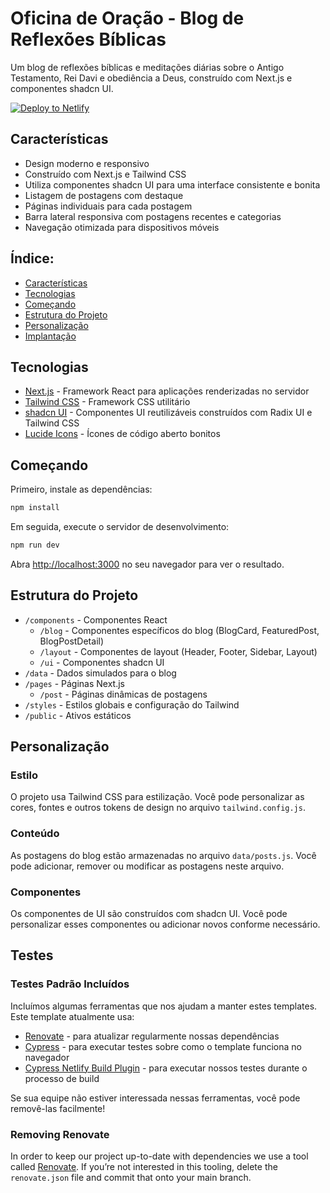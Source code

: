 # Oficina de Oração - Blog de Reflexões Bíblicas

Um blog de reflexões bíblicas e meditações diárias sobre o Antigo Testamento, Rei Davi e obediência a Deus, construído com Next.js e componentes shadcn UI.

[![Deploy to Netlify](https://www.netlify.com/img/deploy/button.svg)](https://app.netlify.com/start/deploy?repository=https://github.com/netlify-templates/next-netlify-starter&utm_source=github&utm_medium=nextstarter-cs&utm_campaign=devex-cs)

## Características

- Design moderno e responsivo
- Construído com Next.js e Tailwind CSS
- Utiliza componentes shadcn UI para uma interface consistente e bonita
- Listagem de postagens com destaque
- Páginas individuais para cada postagem
- Barra lateral responsiva com postagens recentes e categorias
- Navegação otimizada para dispositivos móveis

## Índice:

- [Características](#características)
- [Tecnologias](#tecnologias)
- [Começando](#começando)
- [Estrutura do Projeto](#estrutura-do-projeto)
- [Personalização](#personalização)
- [Implantação](#implantação)

## Tecnologias

- [Next.js](https://nextjs.org/) - Framework React para aplicações renderizadas no servidor
- [Tailwind CSS](https://tailwindcss.com/) - Framework CSS utilitário
- [shadcn UI](https://ui.shadcn.com/) - Componentes UI reutilizáveis construídos com Radix UI e Tailwind CSS
- [Lucide Icons](https://lucide.dev/) - Ícones de código aberto bonitos

## Começando

Primeiro, instale as dependências:

```bash
npm install
```

Em seguida, execute o servidor de desenvolvimento:

```bash
npm run dev
```

Abra [http://localhost:3000](http://localhost:3000) no seu navegador para ver o resultado.

## Estrutura do Projeto

- `/components` - Componentes React
  - `/blog` - Componentes específicos do blog (BlogCard, FeaturedPost, BlogPostDetail)
  - `/layout` - Componentes de layout (Header, Footer, Sidebar, Layout)
  - `/ui` - Componentes shadcn UI
- `/data` - Dados simulados para o blog
- `/pages` - Páginas Next.js
  - `/post` - Páginas dinâmicas de postagens
- `/styles` - Estilos globais e configuração do Tailwind
- `/public` - Ativos estáticos

## Personalização

### Estilo

O projeto usa Tailwind CSS para estilização. Você pode personalizar as cores, fontes e outros tokens de design no arquivo `tailwind.config.js`.

### Conteúdo

As postagens do blog estão armazenadas no arquivo `data/posts.js`. Você pode adicionar, remover ou modificar as postagens neste arquivo.

### Componentes

Os componentes de UI são construídos com shadcn UI. Você pode personalizar esses componentes ou adicionar novos conforme necessário.

## Testes

### Testes Padrão Incluídos

Incluímos algumas ferramentas que nos ajudam a manter estes templates. Este template atualmente usa:

- [Renovate](https://www.mend.io/free-developer-tools/renovate/) - para atualizar regularmente nossas dependências
- [Cypress](https://www.cypress.io/) - para executar testes sobre como o template funciona no navegador
- [Cypress Netlify Build Plugin](https://github.com/cypress-io/netlify-plugin-cypress) - para executar nossos testes durante o processo de build

Se sua equipe não estiver interessada nessas ferramentas, você pode removê-las facilmente!

### Removing Renovate

In order to keep our project up-to-date with dependencies we use a tool called [Renovate](https://github.com/marketplace/renovate). If you’re not interested in this tooling, delete the `renovate.json` file and commit that onto your main branch.

